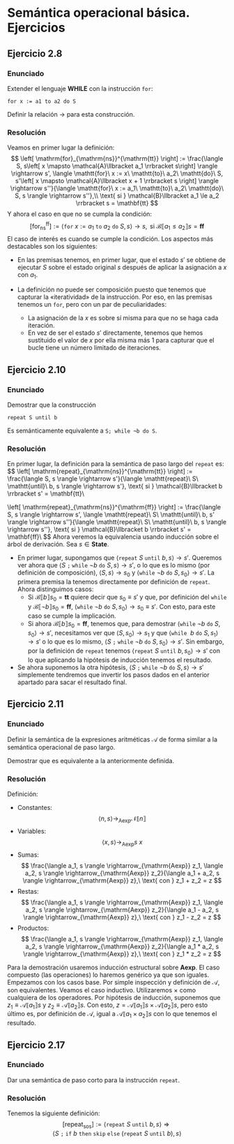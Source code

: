 # Semántica operacional básica. Ejercicios
## Ejercicio 2.8
### Enunciado
Extender el lenguaje **WHILE** con la instrucción `for`:

    for x := a1 to a2 do S

Definir la relación $\rightarrow$ para esta construcción.

### Resolución
Veamos en primer lugar la definición:
$$
\left[ \mathrm{for}_{\mathrm{ns}}^{\mathrm{tt}} \right] := \frac{\langle S, s\left[ x \mapsto
\mathcal{A}\llbracket a_1 \rrbracket s\right] \rangle \rightarrow s', \langle \mathtt{for}\ x := x\ \mathtt{to}\ a_2\ \mathtt{do}\ S, s'\left[ x \mapsto \mathcal{A}\llbracket x + 1 \rrbracket s \right]
\rangle \rightarrow s''}{\langle \mathtt{for}\ x := a_1\ \mathtt{to}\ a_2\ \mathtt{do}\ S, s
\rangle \rightarrow s''},\\ \text{ si } \mathcal{B}\llbracket a_1 \le a_2
\rrbracket s = \mathbf{tt}
$$
Y ahora el caso en que no se cumpla la condición:
$$
\left[ \mathrm{for}_{\mathrm{ns}}^{\mathrm{ff}} \right] := \langle \mathtt{for}\
x := a_1\ \mathtt{to}\ a_2\ \mathtt{do}\ S, s \rangle \rightarrow s, \text{ si }
\mathcal{B}\llbracket a_1 \le a_2 \rrbracket s = \mathbf{ff}
$$
El caso de interés es cuando se cumple la condición. Los aspectos más
destacables son los siguientes:
- En las premisas tenemos, en primer lugar, que el estado $s'$ se obtiene de
    ejecutar $S$ sobre el estado original $s$ después de aplicar la asignación a
    $x$ con $a_1$.

- La definición no puede ser composición puesto que tenemos que capturar la
    «iteratividad» de la instrucción. Por eso, en las premisas tenemos un `for`,
    pero con un par de peculiaridades:
    - La asignación de la $x$ es sobre sí misma para que no se haga cada
        iteración.
    - En vez de ser el estado $s'$ directamente, tenemos que hemos sustituido el
        valor de $x$ por ella misma más $1$ para capturar que el bucle tiene un
        número limitado de iteraciones.

## Ejercicio 2.10
### Enunciado
Demostrar que la construcción

    repeat S until b

Es semánticamente equivalente a `S; while ¬b do S`.

### Resolución
En primer lugar, la definición para la semántica de paso largo del `repeat` es:
$$
\left[ \mathrm{repeat}_{\mathrm{ns}}^{\mathrm{tt}} \right] := \frac{\langle S, s
\rangle \rightarrow s'}{\langle
\mathtt{repeat}\ S\ \mathtt{until}\ b, s \rangle \rightarrow s'}, \text{ si }
\mathcal{B}\llbracket b \rrbracket s' = \mathbf{tt}\\

\left[ \mathrm{repeat}_{\mathrm{ns}}^{\mathrm{ff}} \right] := \frac{\langle S, s
\rangle \rightarrow s', \langle \mathtt{repeat}\ S\ \mathtt{until}\ b, s' \rangle
\rightarrow s''}{\langle \mathtt{repeat}\ S\ \mathtt{until}\ b, s \rangle \rightarrow
s''}, \text{ si } \mathcal{B}\llbracket b \rrbracket s' = \mathbf{ff}\\
$$
Ahora veremos la equivalencia usando inducción sobre el árbol de derivación. Sea
$s \in \mathbf{State}$.
- En primer lugar, supongamos que $\langle \mathtt{repeat}\ S\ \mathtt{until}\
    b, s \rangle \rightarrow s'$. Queremos ver ahora que $\langle S\ \mathtt{;}\
    \mathtt{while}\ ¬b\ \mathtt{do}\ S, s \rangle \rightarrow s'$, o lo que es lo
    mismo (por definición de composición), $\langle S, s \rangle \rightarrow
    s_0$ y $\langle \mathtt{while}\ ¬b\ \mathtt{do}\ S, s_0 \rangle \rightarrow
    s'$. La primera premisa la tenemos directamente por definición de `repeat`.
    Ahora distinguimos casos:
    - Si $\mathcal{B}\llbracket b \rrbracket s_0 = \mathbf{tt}$ quiere decir que
        $s_0 \equiv s'$ y que, por definición del `while` y
        $\mathcal{B}\llbracket ¬b \rrbracket s_0 = \mathbf{ff}$, $\langle
        \mathtt{while}\ ¬b\ \mathtt{do}\ S, s_0 \rangle \rightarrow s_0 \equiv
        s'$. Con esto, para este caso se cumple la implicación.
    - Si ahora $\mathcal{B}\llbracket b \rrbracket s_0 = \mathbf{ff}$, tenemos
        que, para demostrar $\langle \mathtt{while}\ ¬b\ \mathtt{do}\ S, s_0 \rangle \rightarrow
        s'$, necesitamos ver que $\langle S, s_0 \rangle \rightarrow s_1$ y que
        $\langle \mathtt{while}\ ~b\ \mathtt{do}\ S, s_1 \rangle \rightarrow
        s'$ o lo que es lo mismo, $\langle S\ \mathtt{;}\ \mathtt{while}\ ¬b\
        \mathtt{do}\ S, s_0 \rangle \rightarrow s'$. Sin embargo, por la definición
        de `repeat` tenemos $\langle \mathtt{repeat}\ S\ \mathtt{until}\ b, s_0
        \rangle \rightarrow s'$ con lo que aplicando la hipótesis de inducción
        tenemos el resultado.
- Se ahora suponemos la otra hipótesis, $\langle S\ \mathtt{;}\
    \mathtt{while}\ ¬b\ \mathtt{do}\ S, s \rangle \rightarrow s'$ simplemente
    tendremos que invertir los pasos dados en el anterior apartado para sacar el
    resultado final.

## Ejercicio 2.11
### Enunciado
Definir la semántica de la expresiones aritméticas $\mathcal{A}$ de forma
similar a la semántica operacional de paso largo.

Demostrar que es equivalente a la anteriormente definida.

### Resolución
Definición:
- Constantes:
    $$
    \langle n, s \rangle \rightarrow_{\mathrm{Aexp}} \mathcal{N}\llbracket n \rrbracket
    $$
- Variables:
    $$
    \langle x, s \rangle \rightarrow_{\mathrm{Aexp}} s\ x
    $$
- Sumas:
    $$
    \frac{\langle a_1, s \rangle \rightarrow_{\mathrm{Aexp}} z_1, \langle a_2, s \rangle \rightarrow_{\mathrm{Aexp}} z_2}{\langle a_1 + a_2, s \rangle \rightarrow_{\mathrm{Aexp}} z},\ \text{ con } z_1 + z_2 = z
    $$
- Restas:
    $$
    \frac{\langle a_1, s \rangle \rightarrow_{\mathrm{Aexp}} z_1, \langle a_2, s \rangle \rightarrow_{\mathrm{Aexp}} z_2}{\langle a_1 - a_2, s \rangle \rightarrow_{\mathrm{Aexp}} z},\ \text{ con } z_1 - z_2 = z
    $$
- Productos:
    $$
    \frac{\langle a_1, s \rangle \rightarrow_{\mathrm{Aexp}} z_1, \langle a_2, s \rangle \rightarrow_{\mathrm{Aexp}} z_2}{\langle a_1 * a_2, s \rangle \rightarrow_{\mathrm{Aexp}} z},\ \text{ con } z_1 * z_2 = z
    $$

Para la demostración usaremos inducción estructural sobre $\mathbf{Aexp}$. El
caso compuesto (las operaciones) lo haremos genérico ya que son iguales.
Empezamos con los casos base. Por simple inspección y definición de
$\mathcal{A}$, son equivalentes. Veamos el caso inductivo. Utilizaremos $\times$
como cualquiera de los operadores. Por hipótesis de inducción, suponemos que
$z_1 \equiv \mathcal{A}\llbracket a_1 \rrbracket s$ y $z_2 \equiv
\mathcal{A}\llbracket a_2 \rrbracket s$. Con esto, $z = \mathcal{A}\llbracket
a_1 \rrbracket s \times \mathcal{A}\llbracket a_2 \rrbracket s$, pero esto
último es, por definición de $\mathcal{A}$, igual a $\mathcal{A}\llbracket a_1
\times a_2 \rrbracket s$ con lo que tenemos el resultado.

## Ejercicio 2.17
### Enunciado
Dar una semántica de paso corto para la instrucción `repeat`.
### Resolución
Tenemos la siguiente definición:
$$
\left[ \mathrm{repeat}_{\mathrm{sos}} \right] := \langle \mathtt{repeat}\ S\
\mathtt{until}\ b, s \rangle \Rightarrow \langle S\ \mathtt{;}\ \mathtt{if}\ b\
\mathtt{then\ skip\ else}\ \left( \mathtt{repeat}\ S\ \mathtt{until}\ b \right), s \rangle
$$
